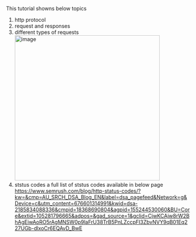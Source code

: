 This tutorial showns below topics
1. http protocol
2. request and responses
3. different types of requests
   <img width="397" alt="image" src="https://github.com/user-attachments/assets/e5f35bef-8bf9-480f-9440-335e93840788">
4. ststus codes
   a full list of ststus codes available in below page
   https://www.semrush.com/blog/http-status-codes/?kw=&cmp=AU_SRCH_DSA_Blog_EN&label=dsa_pagefeed&Network=g&Device=c&utm_content=676601314991&kwid=dsa-2185834088336&cmpid=18368690804&agpid=155244530060&BU=Core&extid=105281796665&adpos=&gad_source=1&gclid=CjwKCAjw8rW2BhAgEiwAoRO5rAgMNSW0p9laFrU38TrB5PnLZccpFI3ZbvNVY9qB01Eq227UGb-dlxoCr6EQAvD_BwE
   
